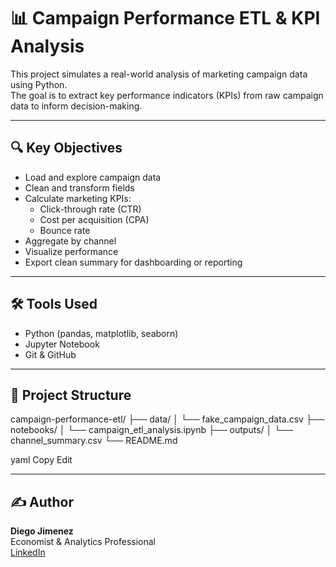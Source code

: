 # 📊 Campaign Performance ETL & KPI Analysis

This project simulates a real-world analysis of marketing campaign data using Python.  
The goal is to extract key performance indicators (KPIs) from raw campaign data to inform decision-making.

---

## 🔍 Key Objectives

- Load and explore campaign data
- Clean and transform fields
- Calculate marketing KPIs:
  - Click-through rate (CTR)
  - Cost per acquisition (CPA)
  - Bounce rate
- Aggregate by channel
- Visualize performance
- Export clean summary for dashboarding or reporting

---

## 🛠️ Tools Used

- Python (pandas, matplotlib, seaborn)
- Jupyter Notebook
- Git & GitHub

---

## 📂 Project Structure

campaign-performance-etl/
├── data/
│ └── fake_campaign_data.csv
├── notebooks/
│ └── campaign_etl_analysis.ipynb
├── outputs/
│ └── channel_summary.csv
└── README.md

yaml
Copy
Edit

---

## ✍️ Author

**Diego Jimenez**  
Economist & Analytics Professional  
[LinkedIn](https://www.linkedin.com/in/diego-h-jimenez/) 
